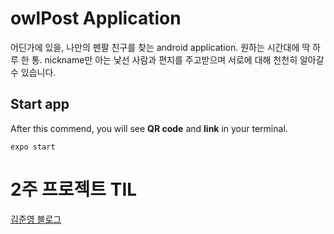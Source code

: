 # owlPost Application
어딘가에 있을, 나만의 펜팔 친구를 찾는 android application. 원하는 시간대에 딱 하루 한 통. nickname만 아는 낯선 사람과 편지를 주고받으며 서로에 대해 천천히 알아갈 수 있습니다.

## Start app
After this commend, you will see **QR code** and **link** in your terminal.
```
expo start
```


# 2주 프로젝트 TIL
[김준영 블로그](https://program-developer.tistory.com/category/Project/OwlPost)
